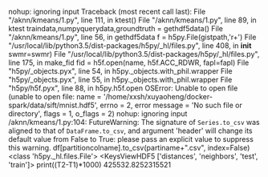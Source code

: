 nohup: ignoring input
Traceback (most recent call last):
  File "/aknn/kmeans/1.py", line 111, in <module>
    ktest()
  File "/aknn/kmeans/1.py", line 89, in ktest
    traindata,numpyquerydata,groundtruth = gethdf5data()
  File "/aknn/kmeans/1.py", line 56, in gethdf5data
    f = h5py.File(gistpath,'r+')
  File "/usr/local/lib/python3.5/dist-packages/h5py/_hl/files.py", line 408, in __init__
    swmr=swmr)
  File "/usr/local/lib/python3.5/dist-packages/h5py/_hl/files.py", line 175, in make_fid
    fid = h5f.open(name, h5f.ACC_RDWR, fapl=fapl)
  File "h5py/_objects.pyx", line 54, in h5py._objects.with_phil.wrapper
  File "h5py/_objects.pyx", line 55, in h5py._objects.with_phil.wrapper
  File "h5py/h5f.pyx", line 88, in h5py.h5f.open
OSError: Unable to open file (unable to open file: name = '/home/xxsh/xuyaoheng/docker-spark/data/sift/mnist.hdf5', errno = 2, error message = 'No such file or directory', flags = 1, o_flags = 2)
nohup: ignoring input
/aknn/kmeans/1.py:104: FutureWarning: The signature of `Series.to_csv` was aligned to that of `DataFrame.to_csv`, and argument 'header' will change its default value from False to True: please pass an explicit value to suppress this warning.
  df[partitioncolname].to_csv(partiname+".csv", index=False)
<class 'h5py._hl.files.File'>
<KeysViewHDF5 ['distances', 'neighbors', 'test', 'train']>
print((T2-T1)*1000) 425532.8252315521
